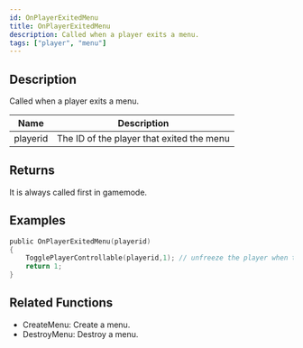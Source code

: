 ```yaml
---
id: OnPlayerExitedMenu
title: OnPlayerExitedMenu
description: Called when a player exits a menu.
tags: ["player", "menu"]
---
```


<TagLinks />

## Description

Called when a player exits a menu.

| Name     | Description                               |
| -------- | ----------------------------------------- |
| playerid | The ID of the player that exited the menu |

## Returns

It is always called first in gamemode.

## Examples

```c
public OnPlayerExitedMenu(playerid)
{
    TogglePlayerControllable(playerid,1); // unfreeze the player when they exit a menu
    return 1;
}
```

## Related Functions

- CreateMenu: Create a menu.
- DestroyMenu: Destroy a menu.
